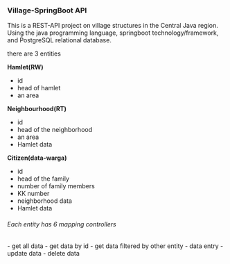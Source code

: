 <h3>Village-SpringBoot API</h3>

This is a REST-API project on village structures in the Central Java region. Using the java programming language, springboot technology/framework, and PostgreSQL relational database.

there are 3 entities

<b>Hamlet(RW)</b>
- id
- head of hamlet
- an area

<b>Neighbourhood(RT)</b>
- id
- head of the neighborhood
- an area
- Hamlet data

<b>Citizen(data-warga)</b>
- id
- head of the family
- number of family members
- KK number
- neighborhood data
- Hamlet data
  
<h6>Each entity has 6 mapping controllers</h6>
- get all data
- get data by id
- get data filtered by other entity
- data entry
- update data
- delete data